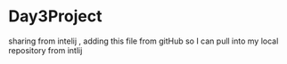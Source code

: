 # Day3Project
sharing from intelij ,  adding this file from gitHub so I can pull into my local repository from intlij
